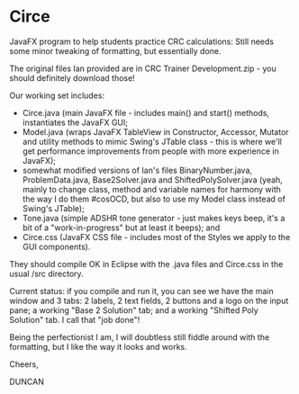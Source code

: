 # Circe
JavaFX program to help students practice CRC calculations:  Still needs some minor tweaking of formatting, but essentially done.

The original files Ian provided are in CRC Trainer Development.zip - you should definitely download those!

Our working set includes:
+ Circe.java (main JavaFX file - includes main() and start() methods, instantiates the JavaFX GUI;
+ Model.java (wraps JavaFX TableView in Constructor, Accessor, Mutator and utility methods to mimic Swing's JTable class - this is where we'll get performance improvements from people with more experience in JavaFX);
+ somewhat modified versions of Ian's files BinaryNumber.java, ProblemData.java, Base2Solver.java and ShiftedPolySolver.java (yeah, mainly to change class, method and variable names for harmony with the way I do them #cosOCD, but also to use my Model class instead of Swing's JTable);
+ Tone.java (simple ADSHR tone generator - just makes keys beep, it's a bit of a "work-in-progress" but at least it beeps); and
+ Circe.css (JavaFX CSS file - includes most of the Styles we apply to the GUI components).

They should compile OK in Eclipse with the .java files and Circe.css in the usual /src directory.

Current status: if you compile and run it, you can see we have the main window and 3 tabs: 2 labels, 2 text fields, 2 buttons and a logo on the input pane; a working "Base 2 Solution" tab; and a working "Shifted Poly Solution" tab.  I call that "job done"!

Being the perfectionist I am, I will doubtless still fiddle around with the formatting, but I like the way it looks and works.

Cheers,


DUNCAN
